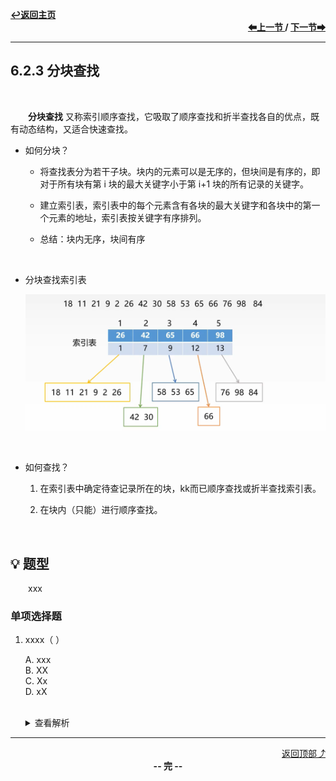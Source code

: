 <a name="top"></a>
<div align="left">
    <a href="/README.md"><b>↩返回主页</b></a>
</div>
<div align="right">
    <b>
    <a href="6.2.2%20折半查找.md">⬅上一节 </a>
    /
    <a href="../6.3%20B%20树和%20B%2B%20树/6.3.1%20B%20树及其基本操作.md"> 下一节➡</a>
    </b>
</div>
<hr>

## 6.2.3 分块查找

<br>

&emsp;&emsp;**分块查找** 又称索引顺序查找，它吸取了顺序查找和折半查找各自的优点，既有动态结构，又适合快速查找。

+ 如何分块？

    + 将查找表分为若干子块。块内的元素可以是无序的，但块间是有序的，即对于所有块有第 i 块的最大关键字小于第 i+1 块的所有记录的关键字。

    + 建立索引表，索引表中的每个元素含有各块的最大关键字和各块中的第一个元素的地址，索引表按关键字有序排列。

    + 总结：块内无序，块间有序

<br>

+ 分块查找索引表

    <div align="center">
    <img src="/pics/6/6.2.3(1).png" width=800>
    </div>

<br>

+ 如何查找？

    1. 在索引表中确定待查记录所在的块，kk而已顺序查找或折半查找索引表。

    1. 在块内（只能）进行顺序查找。

<br>

## 💡 题型

&emsp;&emsp;xxx

### 单项选择题

1. xxxx（ ）

    A. xxx<br>
    B. XX<br>
    C. Xx<br>
    D. xX<br><br>
    <details>
    <summary>查看解析</summary>
    <p>答案：x</p>
    </details>

<hr>

<div align="right">
    <a href="#top">返回顶部⤴</a>
</div>

<div align="center">
    <b>-- 完 --</b>
</div>